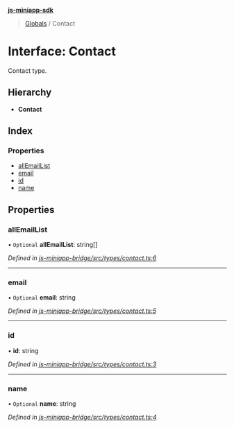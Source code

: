 **[js-miniapp-sdk](../README.md)**

> [Globals](../README.md) / Contact

# Interface: Contact

Contact type.

## Hierarchy

* **Contact**

## Index

### Properties

* [allEmailList](contact.md#allemaillist)
* [email](contact.md#email)
* [id](contact.md#id)
* [name](contact.md#name)

## Properties

### allEmailList

• `Optional` **allEmailList**: string[]

*Defined in [js-miniapp-bridge/src/types/contact.ts:6](https://github.com/rakutentech/js-miniapp/blob/4741025/js-miniapp-bridge/src/types/contact.ts#L6)*

___

### email

• `Optional` **email**: string

*Defined in [js-miniapp-bridge/src/types/contact.ts:5](https://github.com/rakutentech/js-miniapp/blob/4741025/js-miniapp-bridge/src/types/contact.ts#L5)*

___

### id

•  **id**: string

*Defined in [js-miniapp-bridge/src/types/contact.ts:3](https://github.com/rakutentech/js-miniapp/blob/4741025/js-miniapp-bridge/src/types/contact.ts#L3)*

___

### name

• `Optional` **name**: string

*Defined in [js-miniapp-bridge/src/types/contact.ts:4](https://github.com/rakutentech/js-miniapp/blob/4741025/js-miniapp-bridge/src/types/contact.ts#L4)*
